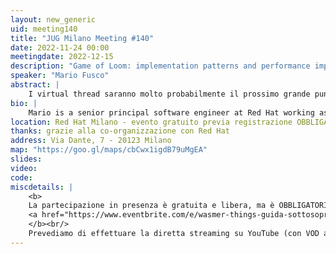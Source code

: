 ```yaml
---
layout: new_generic
uid: meeting140
title: "JUG Milano Meeting #140"
date: 2022-11-24 00:00
meetingdate: 2022-12-15
description: "Game of Loom: implementation patterns and performance implications playing with virtual threads"
speaker: "Mario Fusco"
abstract: |
    I virtual thread saranno molto probabilmente il prossimo grande punto di svolta nell'ecosistema Java, consentendo di avere la scalabilità dei modelli di programmazione asincrona con la semplicità del codice sincrono. La loro caratteristica principale, a differenza dei thread nativi che sono una risorsa costosa e quindi scarsa, consiste nella possibilità di creare tutti i virtual thread che si desidera con un impatto sul consumo di memoria e sulle prestazioni molto più limitato rispetto a quelli nativi. Ma è sempre vero? Quali sono i costi della schedulazione di migliaia o addirittura milioni di virtual thread? Il context switch più frequente ha implicazioni sulle prestazioni? Che dire dei cache miss che questi context switch potrebbero potenzialmente implicare? Durante questo intervento cercheremo di rispondere a queste domande in modo divertente, analizzando un'implementazione del tradizionale Conway's Game of Life basato sul modello dei processi sequenziali comunicanti (CSP) e utilizzando sia thread virtuali che nativi con diversi algoritmi per confrontare le loro prestazioni. Sulla base di questa analisi cercheremo anche di derivare alcune regole empiriche su quando e come utilizzare i virtual thread.
bio: |
    Mario is a senior principal software engineer at Red Hat working as Drools project lead. Among his interests there are also functional programming and Domain Specific Languages. He is also a Java Champion, the JUG Milano coordinator, a frequent speaker and the co-author of "Modern Java in Action" published by Manning.
location: Red Hat Milano - evento gratuito previa registrazione OBBLIGATORIA (vedi dettagli)
thanks: grazie alla co-organizzazione con Red Hat
address: Via Dante, 7 - 20123 Milano
map: "https://goo.gl/maps/cbCwx1igdB79uMgEA"
slides: 
video: 
code:
miscdetails: |
    <b>
    La partecipazione in presenza è gratuita e libera, ma è OBBLIGATORIA la registrazione su:
    <a href="https://www.eventbrite.com/e/wasmer-things-guida-sottosopra-a-webassembly-tickets-461816534687">form di registrazione per partecipare a JUG Milano in presenza</a>
    </b><br/>
    Prevediamo di effettuare la diretta streaming su YouTube (con VOD a seguire) dell'evento.
---
```

